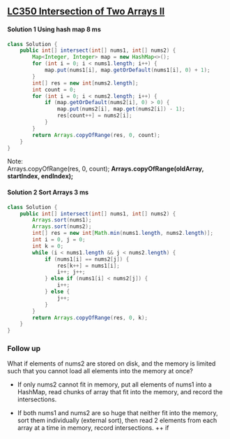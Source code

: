 ## [LC350 Intersection of Two Arrays II](LC350.java)
#### Solution 1 Using hash map 8 ms
```java
class Solution {
    public int[] intersect(int[] nums1, int[] nums2) {
        Map<Integer, Integer> map = new HashMap<>();
        for (int i = 0; i < nums1.length; i++) {
            map.put(nums1[i], map.getOrDefault(nums1[i], 0) + 1);
        }
        int[] res = new int[nums2.length];
        int count = 0;
        for (int i = 0; i < nums2.length; i++) {
            if (map.getOrDefault(nums2[i], 0) > 0) {
                map.put(nums2[i], map.get(nums2[i]) - 1);
                res[count++] = nums2[i];
            }
        }
        return Arrays.copyOfRange(res, 0, count);
    }
}
```

Note:  
Arrays.copyOfRange(res, 0, count);
**Arrays.copyOfRange(oldArray, startIndex, endIndex);**

#### Solution 2 Sort Arrays 3 ms
```java
class Solution {
    public int[] intersect(int[] nums1, int[] nums2) {
        Arrays.sort(nums1);
        Arrays.sort(nums2);
        int[] res = new int[Math.min(nums1.length, nums2.length)];
        int i = 0, j = 0;
        int k = 0;
        while (i < nums1.length && j < nums2.length) {
            if (nums1[i] == nums2[j]) {
                res[k++] = nums1[i];
                i++; j++;
            } else if (nums1[i] < nums2[j]) {
                i++;
            } else {
                j++;
            }
        }
        return Arrays.copyOfRange(res, 0, k);
    }
}
```

### Follow up
What if elements of nums2 are stored on disk, and the memory is limited such that you cannot load all elements into the memory at once?

+ If only nums2 cannot fit in memory, put all elements of nums1 into a HashMap, read chunks of array that fit into the memory, and record the intersections.

+ If both nums1 and nums2 are so huge that neither fit into the memory, sort them individually (external sort), then read 2 elements from each array at a time in memory, record intersections.
++ if
